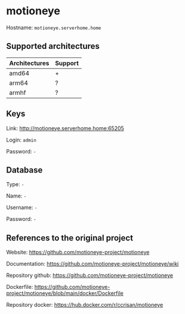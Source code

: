 # motioneye
Hostname: `motioneye.serverhome.home`

## Supported architectures
| Architectures | Support |
| :------------ | :------ |
| amd64         | +       |
| arm64         | ?       |
| armhf         | ?       |

## Keys
Link: http://motioneye.serverhome.home:65205

Login: `admin`

Password: `-`

## Database
Type: `-`

Name: `-`

Username: `-`

Password: `-`

## References to the original project
Website: https://github.com/motioneye-project/motioneye

Documentation: https://github.com/motioneye-project/motioneye/wiki

Repository github: https://github.com/motioneye-project/motioneye

Dockerfile: https://github.com/motioneye-project/motioneye/blob/main/docker/Dockerfile

Repository docker: https://hub.docker.com/r/ccrisan/motioneye
